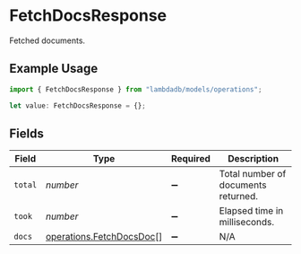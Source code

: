 # FetchDocsResponse

Fetched documents.

## Example Usage

```typescript
import { FetchDocsResponse } from "lambdadb/models/operations";

let value: FetchDocsResponse = {};
```

## Fields

| Field                                                                | Type                                                                 | Required                                                             | Description                                                          |
| -------------------------------------------------------------------- | -------------------------------------------------------------------- | -------------------------------------------------------------------- | -------------------------------------------------------------------- |
| `total`                                                              | *number*                                                             | :heavy_minus_sign:                                                   | Total number of documents returned.                                  |
| `took`                                                               | *number*                                                             | :heavy_minus_sign:                                                   | Elapsed time in milliseconds.                                        |
| `docs`                                                               | [operations.FetchDocsDoc](../../models/operations/fetchdocsdoc.md)[] | :heavy_minus_sign:                                                   | N/A                                                                  |
